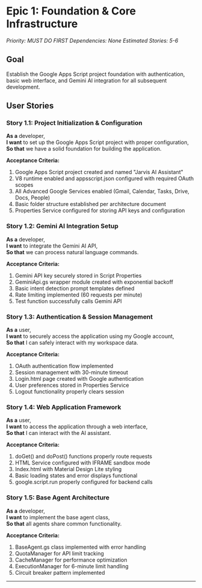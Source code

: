 # **Epic 1: Foundation & Core Infrastructure**
*Priority: MUST DO FIRST*
*Dependencies: None*
*Estimated Stories: 5-6*

## Goal
Establish the Google Apps Script project foundation with authentication, basic web interface, and Gemini AI integration for all subsequent development.

## User Stories

### Story 1.1: Project Initialization & Configuration
**As a** developer,  
**I want** to set up the Google Apps Script project with proper configuration,  
**So that** we have a solid foundation for building the application.

**Acceptance Criteria:**
1. Google Apps Script project created and named "Jarvis AI Assistant"
2. V8 runtime enabled and appsscript.json configured with required OAuth scopes
3. All Advanced Google Services enabled (Gmail, Calendar, Tasks, Drive, Docs, People)
4. Basic folder structure established per architecture document
5. Properties Service configured for storing API keys and configuration

### Story 1.2: Gemini AI Integration Setup
**As a** developer,  
**I want** to integrate the Gemini AI API,  
**So that** we can process natural language commands.

**Acceptance Criteria:**
1. Gemini API key securely stored in Script Properties
2. GeminiApi.gs wrapper module created with exponential backoff
3. Basic intent detection prompt templates defined
4. Rate limiting implemented (60 requests per minute)
5. Test function successfully calls Gemini API

### Story 1.3: Authentication & Session Management
**As a** user,  
**I want** to securely access the application using my Google account,  
**So that** I can safely interact with my workspace data.

**Acceptance Criteria:**
1. OAuth authentication flow implemented
2. Session management with 30-minute timeout
3. Login.html page created with Google authentication
4. User preferences stored in Properties Service
5. Logout functionality properly clears session

### Story 1.4: Web Application Framework
**As a** user,  
**I want** to access the application through a web interface,  
**So that** I can interact with the AI assistant.

**Acceptance Criteria:**
1. doGet() and doPost() functions properly route requests
2. HTML Service configured with IFRAME sandbox mode
3. Index.html with Material Design Lite styling
4. Basic loading states and error displays functional
5. google.script.run properly configured for backend calls

### Story 1.5: Base Agent Architecture
**As a** developer,  
**I want** to implement the base agent class,  
**So that** all agents share common functionality.

**Acceptance Criteria:**
1. BaseAgent.gs class implemented with error handling
2. QuotaManager for API limit tracking
3. CacheManager for performance optimization
4. ExecutionManager for 6-minute limit handling
5. Circuit breaker pattern implemented

---
